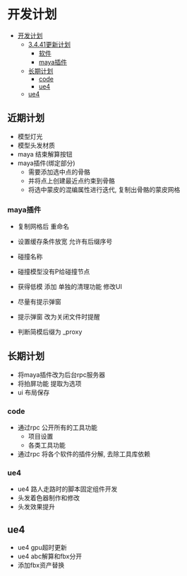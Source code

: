 # 开发计划

- [开发计划](#开发计划)
    - [3.4.41更新计划](#3441更新计划)
        - [软件](#软件)
        - [maya插件](#maya插件)
    - [长期计划](#长期计划)
        - [code](#code)
        - [ue4](#ue4)
    - [ue4](#ue4-1)

## 近期计划

- 模型灯光
- 模型头发材质
- maya 结束解算按钮
- maya插件(绑定部分)
  - 需要添加选中点的骨骼
  - 并将点上创建最近点约束到骨骼
  - 将选中蒙皮的混编属性进行迭代, 复制出骨骼的蒙皮网格

### maya插件

- 复制网格后 重命名
- 设置缓存条件放宽 允许有后缀序号
- 碰撞名称
- 碰撞模型没有P给碰撞节点
- 获得低模 添加 单独的清理功能 修改UI
- 尽量有提示弹窗
- 提示弹窗 改为关闭文件时提醒


- 判断简模后缀为 _proxy
 
## 长期计划

- 将maya插件改为后台rpc服务器
- 将拍屏功能 提取为选项
- ui 布局保存

### code

- 通过rpc 公开所有的工具功能
    - 项目设置
    - 各类工具功能
- 通过rpc 将各个软件的插件分解, 去除工具库依赖

### ue4

- ue4 路人走路时的脚本固定组件开发
- 头发着色器制作和修改
- 头发效果提升

## ue4

* ue4 gpu超时更新
* ue4 abc解算和fbx分开
* 添加fbx资产替换

